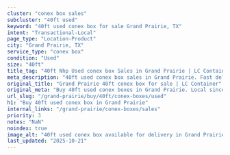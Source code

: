 ```yaml
---
cluster: "conex box sales"
subcluster: "40ft used"
keyword: "40ft used conex box for sale Grand Prairie, TX"
intent: "Transactional-Local"
page_type: "Location-Product"
city: "Grand Prairie, TX"
service_type: "conex box"
condition: "Used"
size: "40ft"
title_tag: "40ft Nhp Used conex box Sales in Grand Prairie | LC Container"
meta_description: "40ft used conex box sales in Grand Prairie. Fast delivery, competitive pricing. Serving conex boxes area. Quote ID: XOJ. Call (214) 524-4168 for your free quote today."
original_title: "Grand Prairie 40ft conex box for sale | LC Container"
original_meta: "Buy 40ft used conex boxes in Grand Prairie. Local since 2003. New & used inventory. Fast delivery. Get your free quote — call (214) 524-4168 today."
url_slug: "/grand-prairie/buy/40ft/conex-boxes/used"
h1: "Buy 40ft used conex box in Grand Prairie"
internal_links: "/grand-prairie/conex-boxes/sales"
priority: 3
notes: "NaN"
noindex: true
image_alt: "40ft used conex box available for delivery in Grand Prairie"
last_updated: "2025-10-21"
---
```


<!-- TODO: Add unique city/inventory copy, images, and internal links here. -->
